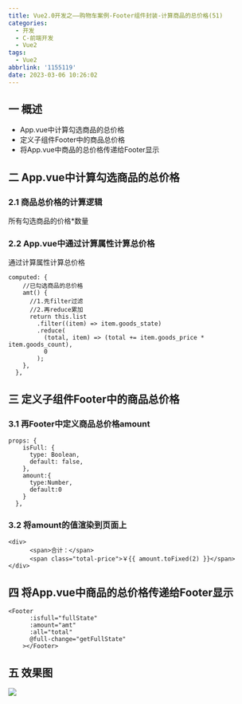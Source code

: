 ```yaml
---
title: Vue2.0开发之——购物车案例-Footer组件封装-计算商品的总价格(51)
categories:
  - 开发
  - C-前端开发
  - Vue2
tags:
  - Vue2
abbrlink: '1155119'
date: 2023-03-06 10:26:02
---
```

## 一 概述

* App.vue中计算勾选商品的总价格
* 定义子组件Footer中的商品总价格
* 将App.vue中商品的总价格传递给Footer显示

<!--more-->

## 二  App.vue中计算勾选商品的总价格

### 2.1 商品总价格的计算逻辑

所有勾选商品的价格*数量

### 2.2 App.vue中通过计算属性计算总价格

通过计算属性计算总价格

```
computed: {
    //已勾选商品的总价格
    amt() {
      //1.先filter过滤
      //2.再reduce累加
      return this.list
        .filter((item) => item.goods_state)
        .reduce(
          (total, item) => (total += item.goods_price * item.goods_count),
          0
        );
    },
  },
```

## 三 定义子组件Footer中的商品总价格

### 3.1 再Footer中定义商品总价格amount

```
props: {
    isFull: {
      type: Boolean,
      default: false,
    },
    amount:{
      type:Number,
      default:0
    }
  },
```

### 3.2 将amount的值渲染到页面上

```
<div>
      <span>合计：</span>
      <span class="total-price">￥{{ amount.toFixed(2) }}</span>
</div>
```

## 四 将App.vue中商品的总价格传递给Footer显示

```
<Footer
      :isfull="fullState"
      :amount="amt"
      :all="total"
      @full-change="getFullState"
    ></Footer>
```

## 五 效果图
![][1]





[1]:https://jsd.onmicrosoft.cn/gh/PGzxc/CDN/blog-vue/vue2.0-51-cart-footer-total-price.gif
